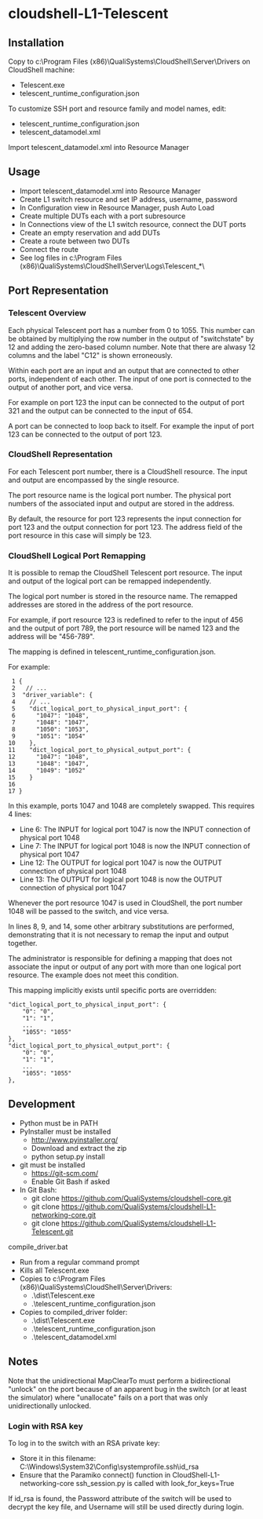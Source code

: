 # cloudshell-L1-Telescent

## Installation
Copy to c:\Program Files (x86)\QualiSystems\CloudShell\Server\Drivers on CloudShell machine:
- Telescent.exe
- telescent_runtime_configuration.json

To customize SSH port and resource family and model names, edit:
- telescent_runtime_configuration.json
- telescent_datamodel.xml

Import telescent_datamodel.xml into Resource Manager

## Usage
- Import telescent_datamodel.xml into Resource Manager
- Create L1 switch resource and set IP address, username, password
- In Configuration view in Resource Manager, push Auto Load
- Create multiple DUTs each with a port subresource
- In Connections view of the L1 switch resource, connect the DUT ports
- Create an empty reservation and add DUTs
- Create a route between two DUTs
- Connect the route
- See log files in c:\Program Files (x86)\QualiSystems\CloudShell\Server\Logs\Telescent_*\


## Port Representation

### Telescent Overview

Each physical Telescent port has a number from 0 to 1055. This number can be obtained by multiplying the row number in the output of "switchstate" by 12 and adding the zero-based column number. Note that there are alwasy 12 columns and the label "C12" is shown erroneously.

Within each port are an input and an output that are connected to other ports, independent of each other. The input of one port is connected to the output of another port, and vice versa.

For example on port 123 the input can be connected to the output of port 321 and the output can be connected to the input of 654.

A port can be connected to loop back to itself. For example the input of port 123 can be connected to the output of port 123.

### CloudShell Representation
For each Telescent port number, there is a CloudShell resource. The input and output are encompassed by the single resource.

The port resource name is the logical port number. The physical port numbers of the associated input and output are stored in the address.

By default, the resource for port 123 represents the input connection for port 123 and the output connection for port 123.  The address field of the port resource in this case will simply be 123.

### CloudShell Logical Port Remapping

It is possible to remap the CloudShell Telescent port resource.
The input and output of the logical port can be remapped independently.

The logical port number is stored in the resource name.
The remapped addresses are stored in the address of the port resource.

For example, if port resource 123 is redefined to refer to the input of 456 and the output of port 789,
the port resource will be named 123 and the address will be "456-789".

The mapping is defined in telescent_runtime_configuration.json.

For example:

     1 {
     2   // ...
     3  "driver_variable": {
     4    // ...
     5    "dict_logical_port_to_physical_input_port": {
     6      "1047": "1048",
     7      "1048": "1047",
     8      "1050": "1053",
     9      "1051": "1054"
    10    },
    11    "dict_logical_port_to_physical_output_port": {
    12      "1047": "1048",
    13      "1048": "1047",
    14      "1049": "1052"
    15    }
    16
    17 }

In this example, ports 1047 and 1048 are completely swapped. This requires 4 lines:
- Line 6: The INPUT for logical port 1047 is now the INPUT connection of physical port 1048
- Line 7: The INPUT for logical port 1048 is now the INPUT connection of physical port 1047
- Line 12: The OUTPUT for logical port 1047 is now the OUTPUT connection of physical port 1048
- Line 13: The OUTPUT for logical port 1048 is now the OUTPUT connection of physical port 1047

Whenever the port resource 1047 is used in CloudShell, the port number 1048 will be passed to the switch, and vice versa.

In lines 8, 9, and 14, some other arbitrary substitutions are performed, demonstrating that it is not necessary to remap the input and output together.

The administrator is responsible for defining a mapping that does not associate the input or output of any port
with more than one logical port resource. The example does not meet this condition.

This mapping implicitly exists until specific ports are overridden:

    "dict_logical_port_to_physical_input_port": {
        "0": "0",
        "1": "1",
        ...
        "1055": "1055"
    },
    "dict_logical_port_to_physical_output_port": {
        "0": "0",
        "1": "1",
        ...
        "1055": "1055"
    },





## Development

- Python must be in PATH
- PyInstaller must be installed
  - http://www.pyinstaller.org/
  - Download and extract the zip
  - python setup.py install
- git must be installed
  - https://git-scm.com/
  - Enable Git Bash if asked
- In Git Bash:
  - git clone https://github.com/QualiSystems/cloudshell-core.git
  - git clone https://github.com/QualiSystems/cloudshell-L1-networking-core.git
  - git clone https://github.com/QualiSystems/cloudshell-L1-Telescent.git

compile_driver.bat
- Run from a regular command prompt
- Kills all Telescent.exe 
- Copies to c:\Program Files (x86)\QualiSystems\CloudShell\Server\Drivers:
  - .\dist\Telescent.exe 
  - .\telescent_runtime_configuration.json
- Copies to compiled_driver folder:
  - .\dist\Telescent.exe
  - .\telescent_runtime_configuration.json
  - .\telescent_datamodel.xml

## Notes
Note that the unidirectional MapClearTo must perform a bidirectional "unlock" on the port because of an apparent bug in the switch (or at least the simulator) where "unallocate" fails on a port that was only unidirectionally unlocked.

### Login with RSA key
To log in to the switch with an RSA private key:

- Store it in this filename: C:\Windows\System32\Config\systemprofile\.ssh\id_rsa
- Ensure that the Paramiko connect() function in CloudShell-L1-networking-core ssh_session.py is called with look_for_keys=True
 
If id_rsa is found, the Password attribute of the switch will be used to decrypt the key file, and Username will still be used directly during login.
